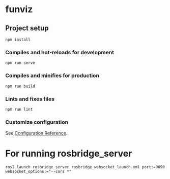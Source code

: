 # funviz

## Project setup
```
npm install
```

### Compiles and hot-reloads for development
```
npm run serve
```

### Compiles and minifies for production
```
npm run build
```

### Lints and fixes files
```
npm run lint
```

### Customize configuration
See [Configuration Reference](https://cli.vuejs.org/config/).


# For running rosbridge_server 

```
ros2 launch rosbridge_server rosbridge_websocket_launch.xml port:=9090 websocket_options:="--cors *"
```
